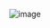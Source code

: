![image](https://github.com/Heo-y-y/development-blog/assets/112863029/68cec19c-9a40-4f61-815f-f5c6bdec27e6)